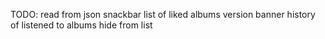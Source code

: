 TODO:
read from json
snackbar
list of liked albums
version banner
history of listened to albums
hide from list

